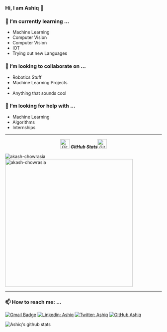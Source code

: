 ### Hi, I am Ashiq 👋


### 🌱 I’m currently learning ...
- Machine Learning
- Computer Vision
- Computer Vision
- IOT
- Trying out new Languages

### 👯 I’m looking to collaborate on ...
- Robotics Stuff
- Machine Learning Projects
- 
- Anything that sounds cool

### 🤔 I’m looking for help with ...
- Machine Learning
- Algorithms
- Internships
 
<hr>
<p align="center">
<img src="https://media.giphy.com/media/8UHRm5oY4k4FDxq5QG/giphy.gif" width="30px" alt="GitHub-Status"/>&nbsp;<i><b>GitHub Stats</b></i><img src="https://media.giphy.com/media/8UHRm5oY4k4FDxq5QG/giphy.gif" width="30px" alt="GitHub-Status"/></p>
<p><img align="left" src="https://github-readme-stats.vercel.app/api/top-langs?username=akash-chowrasia&show_icons=true&locale=en&layout=compact" alt="akash-chowrasia" /></p>
<p>&nbsp;<img align="center" src="https://github-readme-stats.vercel.app/api?username=akash-chowrasia&show_icons=true&locale=en" alt="akash-chowrasia" width="410" /></p>
<hr>

### 📫 How to reach me: ...
[![Gmail Badge](https://img.shields.io/badge/-ashiqabdulkhader@gmail.com-c14438?style=flat&logo=Gmail&logoColor=white)](mailto:ashiqabdulkhader@gmail.com "Connect via Email")
[![Linkedin: Ashiq](https://img.shields.io/badge/-AshiqAbdulkhader-blue?style=flat-square&logo=Linkedin&logoColor=white&link=https://www.linkedin.com/in/muhammed-ashiq-abdul-khader/)](https://www.linkedin.com/in/muhammed-ashiq-abdul-khader/)
[![Twitter: Ashiq](https://img.shields.io/twitter/follow/__Ashiq__?style=social)](https://twitter.com/__Ashiq__)
[![GitHub Ashiq](https://img.shields.io/github/followers/AshiqAbdulkhader?label=follow&style=social)](https://github.com/AshiqAbdulkhader)

![Ashiq's github stats](https://github-readme-stats.vercel.app/api?username=AshiqAbdulkhader&count_private=false)


